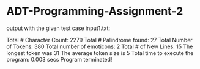 # ADT-Programming-Assignment-2

output with the given test case input1.txt: 

Total # Character Count: 2279
Total # Palindrome found: 27
Total Number of Tokens: 380
Total number of emoticons: 2
Total # of New Lines: 15
The longest token was 31 The average token size is 5
Total time to execute the program: 0.003 secs
Program terminated!

